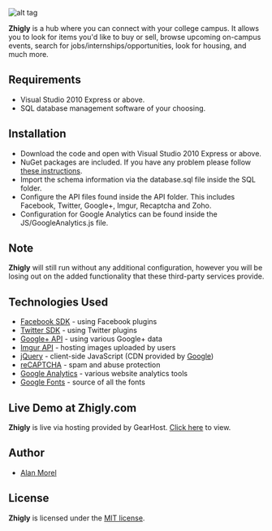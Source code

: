 ![alt tag](http://i.imgur.com/VtRhu0z.png)

**Zhigly** is a hub where you can connect with your college campus. It allows you to look for items you'd like to buy or sell, browse upcoming on-campus events, search for jobs/internships/opportunities, look for housing, and much more.

## Requirements

 * Visual Studio 2010 Express or above.
 * SQL database management software of your choosing.

## Installation

 * Download the code and open with Visual Studio 2010 Express or above.
 * NuGet packages are included. If you have any problem please follow [these instructions](http://stackoverflow.com/questions/6876732/how-do-i-get-nuget-to-install-update-all-the-packages-in-the-packages-config).
 * Import the schema information via the database.sql file inside the SQL folder.
 * Configure the API files found inside the API folder. This includes Facebook, Twitter, Google+, Imgur, Recaptcha and Zoho.
 * Configuration for Google Analytics can be found inside the JS/GoogleAnalytics.js file. 
 
## Note

**Zhigly** will still run without any additional configuration, however you will be losing out on the added functionality that these third-party services provide. 
 
## Technologies Used

* [Facebook SDK](https://developers.facebook.com/docs/javascript) - using Facebook plugins
* [Twitter SDK](https://dev.twitter.com/web/javascript) - using Twitter plugins
* [Google+ API](https://developers.google.com/+/web/api/rest/) - using various Google+ data
* [Imgur API](https://api.imgur.com/) - hosting images uploaded by users
* [jQuery](https://jquery.com/) - client-side JavaScript (CDN provided by [Google](https://developers.google.com/speed/libraries/))
* [reCAPTCHA](https://www.google.com/recaptcha) - spam and abuse protection
* [Google Analytics](https://www.google.com/analytics/) - various website analytics tools
* [Google Fonts](https://fonts.google.com/) - source of all the fonts

## Live Demo at Zhigly.com

**Zhigly** is live via hosting provided by GearHost. [Click here](http://zhigly.com/) to view.

## Author
* [Alan Morel](http://alanmorel.com/)

## License

**Zhigly** is licensed under the [MIT license](LICENSE).
